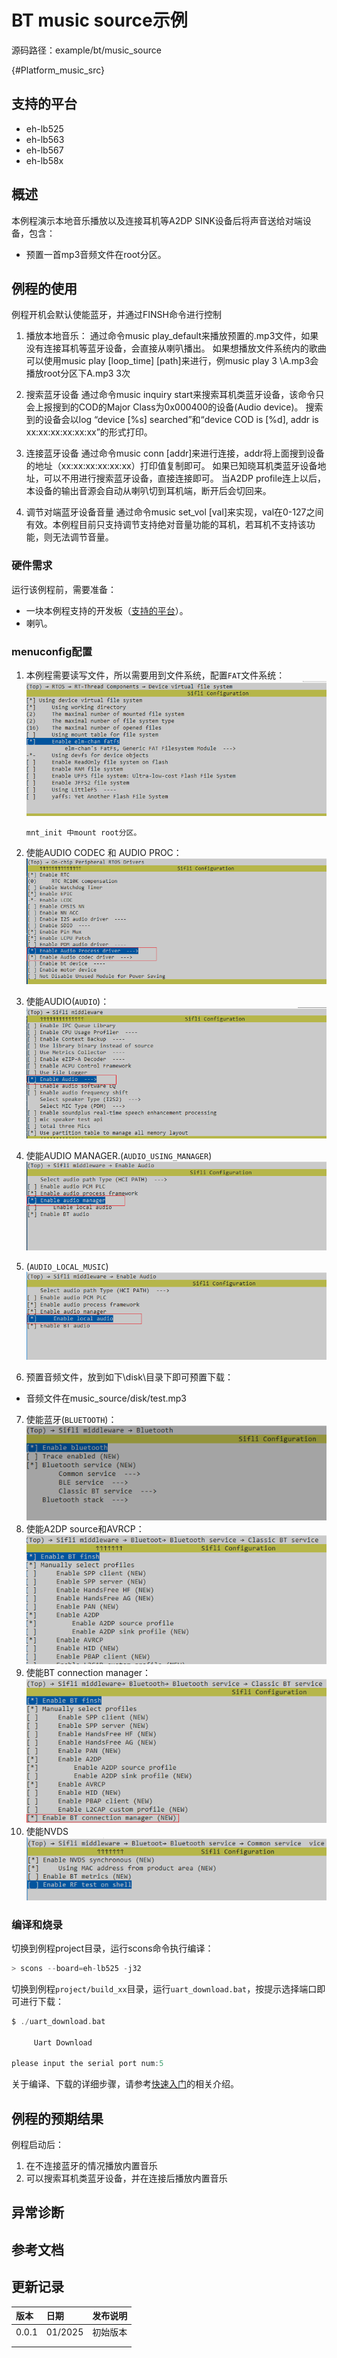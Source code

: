 # BT music source示例

源码路径：example/bt/music_source

{#Platform_music_src}
## 支持的平台
<!-- 支持哪些板子和芯片平台 -->
+ eh-lb525
+ eh-lb563
+ eh-lb567
+ eh-lb58x

## 概述
<!-- 例程简介 -->
本例程演示本地音乐播放以及连接耳机等A2DP SINK设备后将声音送给对端设备，包含：
+ 预置一首mp3音频文件在root分区。


## 例程的使用
<!-- 说明如何使用例程，比如连接哪些硬件管脚观察波形，编译和烧写可以引用相关文档。
对于rt_device的例程，还需要把本例程用到的配置开关列出来，比如PWM例程用到了PWM1，需要在onchip菜单里使能PWM1 -->
例程开机会默认使能蓝牙，并通过FINSH命令进行控制
1. 播放本地音乐：
通过命令music play_default来播放预置的.mp3文件，如果没有连接耳机等蓝牙设备，会直接从喇叭播出。
如果想播放文件系统内的歌曲可以使用music play [loop_time] [path]来进行，例music play 3 \A.mp3会播放root分区下A.mp3 3次

2. 搜索蓝牙设备
通过命令music inquiry start来搜索耳机类蓝牙设备，该命令只会上报搜到的COD的Major Class为0x000400的设备(Audio device)。
搜索到的设备会以log “device [%s] searched”和“device COD is [%d], addr is xx:xx:xx:xx:xx:xx”的形式打印。

3. 连接蓝牙设备
通过命令music conn [addr]来进行连接，addr将上面搜到设备的地址（xx:xx:xx:xx:xx:xx）打印值复制即可。
如果已知晓耳机类蓝牙设备地址，可以不用进行搜索蓝牙设备，直接连接即可。
当A2DP profile连上以后，本设备的输出音源会自动从喇叭切到耳机端，断开后会切回来。

4. 调节对端蓝牙设备音量
通过命令music set_vol [val]来实现，val在0-127之间有效。本例程目前只支持调节支持绝对音量功能的耳机，若耳机不支持该功能，则无法调节音量。


### 硬件需求
运行该例程前，需要准备：
+ 一块本例程支持的开发板（[支持的平台](#Platform_music_src)）。
+ 喇叭。

### menuconfig配置

1. 本例程需要读写文件，所以需要用到文件系统，配置`FAT`文件系统：
![RT_USING_DFS_ELMFAT](./assets/mc_fat.png)

     ```{tip}
     mnt_init 中mount root分区。
     ```
2. 使能AUDIO CODEC 和 AUDIO PROC：
![AUDIO CODEC & PROC](./assets/mc_audcodec_audprc.png)
3. 使能AUDIO(`AUDIO`)：
![AUDIO](./assets/mc_audio.png)
4. 使能AUDIO MANAGER.(`AUDIO_USING_MANAGER`)
![AUDIO_USING_MANAGER](./assets/mc_audio_manager.png)
5. (`AUDIO_LOCAL_MUSIC`)
![AUDIO_LOCAL_MUSIC](./assets/mc_local_music.png)
6. 预置音频文件，放到如下\disk\目录下即可预置下载：  
* 音频文件在music_source/disk/test.mp3
7. 使能蓝牙(`BLUETOOTH`)：
![BLUETOOTH](./assets/mc_bluetooth.png)
8. 使能A2DP source和AVRCP：
![A2DP SRC & AVRCP](./assets/mc_bt_a2dp_avrcp.png)
6. 使能BT connection manager：
![BT CM](./assets/mc_bt_cm.png)
7. 使能NVDS
![NVDS](./assets/mc_bt_nvds.png)


### 编译和烧录
切换到例程project目录，运行scons命令执行编译：
```c
> scons --board=eh-lb525 -j32
```
切换到例程`project/build_xx`目录，运行`uart_download.bat`，按提示选择端口即可进行下载：
```c
$ ./uart_download.bat

     Uart Download

please input the serial port num:5
```
关于编译、下载的详细步骤，请参考[快速入门](/quickstart/get-started.md)的相关介绍。

## 例程的预期结果
<!-- 说明例程运行结果，比如哪几个灯会亮，会打印哪些log，以便用户判断例程是否正常运行，运行结果可以结合代码分步骤说明 -->
例程启动后：
1. 在不连接蓝牙的情况播放内置音乐
2. 可以搜索耳机类蓝牙设备，并在连接后播放内置音乐

## 异常诊断


## 参考文档
<!-- 对于rt_device的示例，rt-thread官网文档提供的较详细说明，可以在这里添加网页链接，例如，参考RT-Thread的[RTC文档](https://www.rt-thread.org/document/site/#/rt-thread-version/rt-thread-standard/programming-manual/device/rtc/rtc) -->

## 更新记录
|版本 |日期   |发布说明 |
|:---|:---|:---|
|0.0.1 |01/2025 |初始版本 |
| | | |
| | | |
